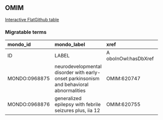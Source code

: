 ## OMIM
[Interactive FlatGithub table](https://flatgithub.com/monarch-initiative/mondo-ingest?filename=src/ontology/slurp/omim.tsv)

### Migratable terms
| mondo_id      | mondo_label                                                                            | xref                 | xref_source                | original_label                                                                         | definition    | parents   |
|:--------------|:---------------------------------------------------------------------------------------|:---------------------|:---------------------------|:---------------------------------------------------------------------------------------|:--------------|:----------|
| ID            | LABEL                                                                                  | A oboInOwl:hasDbXref | >A oboInOwl:source SPLIT=| |                                                                                        | A IAO:0000115 | SC %      |
| MONDO:0968875 | neurodevelopmental disorder with early-onset parkinsonism and behavioral abnormalities | OMIM:620747          | MONDO:equivalentTo         | neurodevelopmental disorder with early-onset parkinsonism and behavioral abnormalities |               |           |
| MONDO:0968876 | generalized epilepsy with febrile seizures plus,  iia 12                               | OMIM:620755          | MONDO:equivalentTo         | generalized epilepsy with febrile seizures plus,  iia 12                               |               |           |